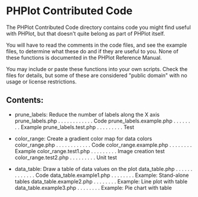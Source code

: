 # PHPlot Contributed Code

The PHPlot Contributed Code directory contains code you might find useful
with PHPlot, but that doesn't quite belong as part of PHPlot itself.

You will have to read the comments in the code files, and see the example
files, to determine what these do and if they are useful to you. None of
these functions is documented in the PHPlot Reference Manual.

You may include or paste these functions into your own scripts. Check the
files for details, but some of these are considered "public domain" with no
usage or license restrictions.

## Contents:

* prune_labels: Reduce the number of labels along the X axis
    prune_labels.php . . . . . . . . . . . . Code
    prune_labels.example.php . . . . . . . . Example
    prune_labels.test.php  . . . . . . . . . Test

* color_range: Create a gradient color map for data colors
    color_range.php  . . . . . . . . . . . . Code
    color_range.example.php  . . . . . . . . Example
    color_range.test1.php  . . . . . . . . . Image creation test
    color_range.test2.php  . . . . . . . . . Unit test

* data_table: Draw a table of data values on the plot
    data_table.php . . . . . . . . . . . . . Code
    data_table.example1.php  . . . . . . . . Example: Stand-alone tables
    data_table.example2.php  . . . . . . . . Example: Line plot with table
    data_table.example3.php  . . . . . . . . Example: Pie chart with table
